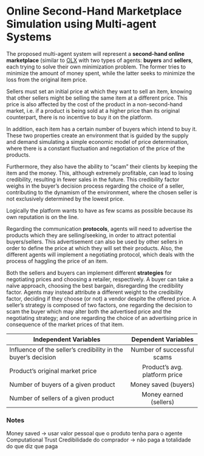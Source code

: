 # Online Second-Hand Marketplace Simulation using Multi-agent Systems

The proposed multi-agent system will represent a **second-hand online marketplace** (similar to [OLX](olx.pt)  with two types of agents: **buyers** and **sellers**, each trying to solve their own minimization problem. The former tries to minimize the amount of money spent, while the latter seeks to minimize the loss from the original item price.

Sellers must set an initial price at which they want to sell an item, knowing that other sellers might be selling the same item at a different price. This price is also affected by the cost of the product in a non-second-hand market, i.e. if a product is being sold at a higher price than its original counterpart, there is no incentive to buy it on the platform.

 In addition, each item has a certain number of buyers which intend to buy it. These two properties create an environment that is guided by the supply and demand simulating a simple economic model of price determination, where there is a constant fluctuation and negotiation of the price of the products.
 
Furthermore, they also have the ability to “scam” their clients by keeping the item and the money. This, although extremely profitable, can lead to losing credibility, resulting in fewer sales in the future. This credibility factor weighs in the buyer’s decision process regarding the choice of a seller, contributing to the dynamism of the environment, where the chosen seller is not exclusively determined by the lowest price.

Logically the platform wants to have as few scams as possible because its own reputation is on the line.

Regarding the communication **protocols**, agents will need to advertise the products which they are selling/seeking, in order to attract potential buyers/sellers. This advertisement can also be used by other sellers in order to define the price at which they will set their products. Also, the different agents will implement a negotiating protocol, which deals with the process of haggling the price of an item.

Both the sellers and buyers can implement different **strategies** for negotiating prices and choosing a retailer, respectively. A buyer can take a naïve approach, choosing the best bargain, disregarding the credibility factor. Agents may instead attribute a different weight to the credibility factor, deciding if they choose (or not) a vendor despite the offered price. A seller’s strategy is composed of two factors, one regarding the decision to scam the buyer which may alter both the advertised price and the negotiating strategy; and one regarding the choice of an advertising price in consequence of the market prices of that item.

| Independent Variables        | Dependent Variables           | 
| ------------- |:-------------:| 
| Influence of the seller’s credibility in the buyer’s decision     | Number of successful scams| 
| Product’s original market price      | Product’s avg. platform price      | 
| Number of buyers of a given product | Money saved (buyers)     |  
| Number of sellers of a given product | Money earned (sellers) |

### Notes

Money saved -> usar valor pessoal que o produto tenha para o agente
Computational Trust
Credibilidade do comprador -> não paga a totalidade do que diz que paga

